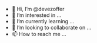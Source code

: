 - 👋 Hi, I’m @devezoffer
- 👀 I’m interested in ...
- 🌱 I’m currently learning ...
- 💞️ I’m looking to collaborate on ...
- 📫 How to reach me ...

<!---
devezoffer/devezoffer is a ✨ special ✨ repository because its `README.md` (this file) appears on your GitHub profile.
You can click the Preview link to take a look at your changes.
--->
